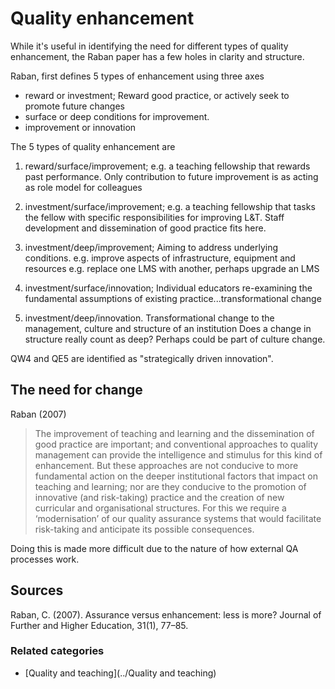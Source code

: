 # Quality enhancement

While it's useful in identifying the need for different types of quality enhancement, the Raban paper has a few holes in clarity and structure.

Raban, first defines 5 types of enhancement using three axes

- reward or investment;
  Reward good practice, or actively seek to promote future changes
- surface or deep conditions for improvement.
- improvement or innovation

The 5 types of quality enhancement are

1. reward/surface/improvement;
   e.g. a teaching fellowship that rewards past performance. Only contribution to future improvement is as acting as role model for colleagues

2. investment/surface/improvement;
   e.g. a teaching fellowship that tasks the fellow with specific responsibilities for improving L&T. Staff development and dissemination of good practice fits here.

3. investment/deep/improvement;
   Aiming to address underlying conditions. e.g. improve aspects of infrastructure, equipment and resources e.g. replace one LMS with another, perhaps upgrade an LMS

4. investment/surface/innovation;
   Individual educators re-examining the fundamental assumptions of existing practice...transformational change

5. investment/deep/innovation.
   Transformational change to the management, culture and structure of an institution Does a change in structure really count as deep? Perhaps could be part of culture change.

QW4 and QE5 are identified as "strategically driven innovation".  

## The need for change

Raban (2007)
> The improvement of teaching and learning and the dissemination of good practice are important; and conventional approaches to quality management can provide the intelligence and stimulus for this kind of enhancement. But these approaches are not conducive to more fundamental action on the deeper institutional factors that impact on teaching and learning; nor are they conducive to the promotion of innovative (and risk-taking) practice and the creation of new curricular and organisational structures. For this we require a ‘modernisation’ of our quality assurance systems that would facilitate risk-taking and anticipate its possible consequences.

Doing this is made more difficult due to the nature of how external QA processes work.

## Sources

Raban, C. (2007). Assurance versus enhancement: less is more? Journal of Further and Higher Education, 31(1), 77–85.

### Related categories

- [Quality and teaching](../Quality and teaching)
